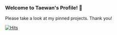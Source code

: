 ### Welcome to Taewan's Profile! 👋

Please take a look at my pinned projects. Thank you!

[![Hits](https://hits.sh/github.com/Taewan-P.svg?label=visitors&extraCount=10000)](https://hits.sh/github.com/Taewan-P/)
